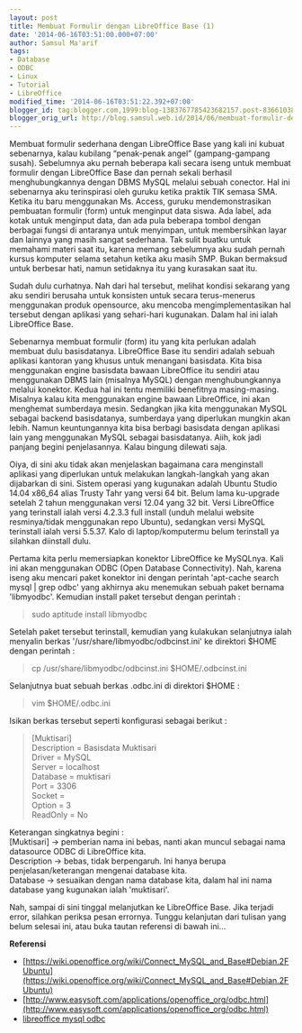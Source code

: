 ```yaml
---
layout: post
title: Membuat Formulir dengan LibreOffice Base (1)
date: '2014-06-16T03:51:00.000+07:00'
author: Samsul Ma'arif
tags:
- Database
- ODBC
- Linux
- Tutorial
- LibreOffice
modified_time: '2014-06-16T03:51:22.392+07:00'
blogger_id: tag:blogger.com,1999:blog-1383767785423682157.post-8366103816908924358
blogger_orig_url: http://blog.samsul.web.id/2014/06/membuat-formulir-dengan-libreoffice.html
---
```


Membuat formulir sederhana dengan LibreOffice Base yang kali ini kubuat sebenarnya, kalau kubilang “penak-penak angel” (gampang-gampang susah). Sebelumnya aku pernah beberapa kali secara iseng untuk membuat formulir dengan LibreOffice Base dan pernah sekali berhasil menghubungkannya dengan DBMS MySQL melalui sebuah conector. Hal ini sebenarnya aku terinspirasi oleh guruku ketika praktik TIK semasa SMA. Ketika itu baru menggunakan Ms. Access, guruku mendemonstrasikan pembuatan formulir (form) untuk menginput data siswa. Ada label, ada kotak untuk menginput data, dan ada pula beberapa tombol dengan berbagai fungsi di antaranya untuk menyimpan, untuk membersihkan layar dan lainnya yang masih sangat sederhana. Tak sulit buatku untuk memahami materi saat itu, karena memang sebelumnya aku sudah pernah kursus komputer selama setahun ketika aku masih SMP. Bukan bermaksud untuk berbesar hati, namun setidaknya itu yang kurasakan saat itu.  

Sudah dulu curhatnya. Nah dari hal tersebut, melihat kondisi sekarang yang aku sendiri berusaha untuk konsisten untuk secara terus-menerus menggunakan produk opensource, aku mencoba mengimplementasikan hal tersebut dengan aplikasi yang sehari-hari kugunakan. Dalam hal ini ialah LibreOffice Base.  

Sebenarnya membuat formulir (form) itu yang kita perlukan adalah membuat dulu basisdatanya. LibreOffice Base itu sendiri adalah sebuah aplikasi kantoran yang khusus untuk menangani basisdata. Kita bisa menggunakan engine basisdata bawaan LibreOffice itu sendiri atau menggunakan DBMS lain (misalnya MySQL) dengan menghubungkannya melalui konektor. Kedua hal ini tentu memiliki benefitnya masing-masing. Misalnya kalau kita menggunakan engine bawaan LibreOffice, ini akan menghemat sumberdaya mesin. Sedangkan jika kita menggunakan MySQL sebagai backend basisdatanya, sumberdaya yang diperlukan mungkin akan lebih. Namun keuntungannya kita bisa berbagi basisdata dengan aplikasi lain yang menggunakan MySQL sebagai basisdatanya. Aiih, kok jadi panjang begini penjelasannya. Kalau bingung dilewati saja.  

Oiya, di sini aku tidak akan menjelaskan bagaimana cara menginstall aplikasi yang diperlukan untuk melakukan langkah-langkah yang akan dijabarkan di sini. Sistem operasi yang kugunakan adalah Ubuntu Studio 14.04 x86_64 alias Trusty Tahr yang versi 64 bit. Belum lama ku-upgrade setelah 2 tahun menggunakan versi 12.04 yang 32 bit. Versi LibreOffice yang terinstall ialah versi 4.2.3.3 full install (unduh melalui website resminya/tidak menggunakan repo Ubuntu), sedangkan versi MySQL terinstall ialah versi 5.5.37\. Kalo di laptop/komputermu belum terinstall ya silahkan diinstall dulu.  

Pertama kita perlu memersiapkan konektor LibreOffice ke MySQLnya. Kali ini akan menggunakan ODBC (Open Database Connectivity). Nah, karena iseng aku mencari paket konektor ini dengan perintah 'apt-cache search mysql | grep odbc' yang akhirnya aku menemukan sebuah paket bernama 'libmyodbc'. Kemudian install paket tersebut dengan perintah :  

> sudo aptitude install libmyodbc

Setelah paket tersebut terinstall, kemudian yang kulakukan selanjutnya ialah menyalin berkas '/usr/share/libmyodbc/odbcinst.ini' ke direktori $HOME dengan perintah :  

> cp /usr/share/libmyodbc/odbcinst.ini $HOME/.odbcinst.ini

Selanjutnya buat sebuah berkas .odbc.ini di direktori $HOME :  

> vim $HOME/.odbc.ini

Isikan berkas tersebut seperti konfigurasi sebagai berikut :  

> [Muktisari]  
> Description = Basisdata Muktisari  
> Driver = MySQL  
> Server = localhost  
> Database = muktisari  
> Port = 3306  
> Socket =  
> Option = 3  
> ReadOnly = No 

Keterangan singkatnya begini :  
[Muktisari] → pemberian nama ini bebas, nanti akan muncul sebagai nama datasource ODBC di LibreOffice kita.  
Description → bebas, tidak berpengaruh. Ini hanya berupa penjelasan/keterangan mengenai database kita.  
Database → sesuaikan dengan nama database kita, dalam hal ini nama database yang kugunakan ialah 'muktisari'.  

Nah, sampai di sini tinggal melanjutkan ke LibreOffice Base. Jika terjadi error, silahkan periksa pesan errornya. Tunggu kelanjutan dari tulisan yang belum selesai ini, atau buka tautan referensi di bawah ini...  

**Referensi**  

*   [https://wiki.openoffice.org/wiki/Connect_MySQL_and_Base#Debian.2FUbuntu](https://wiki.openoffice.org/wiki/Connect_MySQL_and_Base#Debian.2FUbuntu)
*   [http://www.easysoft.com/applications/openoffice_org/odbc.html](http://www.easysoft.com/applications/openoffice_org/odbc.html)
*   [libreoffice mysql odbc](https://www.google.com/search?q=libreoffice+odbc+mysql)
